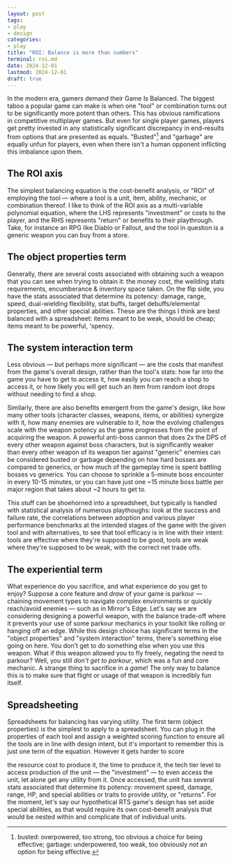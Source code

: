 ```yaml
---
layout: post
tags: 
- play
- design
categories: 
- play
title: "ROI: Balance is more than numbers"
terminal: roi.md
date: 2024-12-01
lastmod: 2024-12-01
draft: true
---
```


In the modern era, gamers demand their Game Is Balanced. The biggest taboo a popular game can make is when one "tool" or combination turns out to be significantly more potent than others. This has obvious ramifications in competitive multiplayer games. But even for single player games, players get pretty invested in any statistically significant discrepancy in end-results from options that are presented as equals. "Busted"[^busted] and "garbage" are equally unfun for players, even when there isn't a human opponent inflicting this imbalance upon them. 

[^busted]: busted: overpowered, too strong, too obvious a choice for being effective; garbage: underpowered, too weak, too obviously *not* an option for being effective.

## The ROI axis
The simplest balancing equation is the cost-benefit analysis, or "ROI" of employing the tool — where a tool is a unit, item, ability, mechanic, or combination thereof. I like to think of the ROI axis as a multi-variable polynomial equation, where the LHS represents "investment" or costs to the player, and the RHS represents "return" or benefits to their playthrough. Take, for instance an RPG like Diablo or Fallout, and the tool in question is a generic weapon you can buy from a store.

## The object properties term
Generally, there are several costs associated with obtaining such a weapon that you can see when trying to obtain it: the money cost, the weilding stats requirements, encumberance & inventory space taken. On the flip side, you have the stats associated that determine its potency: damage, range, speed, dual-wielding flexibility, stat buffs, target debuffs/elemental properties, and other special abilities. These are the things I think are best balanced with a spreadsheet: items meant to be weak, should be cheap; items meant to be powerful, 'spency.

## The system interaction term
Less obvious — but perhaps more significant — are the costs  that manifest from the game's overall design, rather than the tool's stats: how far into the game you have to get to access it, how easily you can reach a shop to access it, or how likely you will get such an item from random loot drops without needing to find a shop. 

Similarly, there are also benefits emergent from the game's design, like how many other tools (character classes, weapons, items, or abilities) synergize with it, how many enemies are vulnerable to it, how the evolving challenges scale with the weapon potency as the game progresses from the point of acquiring the weapon. A powerful anti-boss cannon that does 2x the DPS of every other weapon against boss characters, but is significantly weaker than every other weapon of its weapon tier against "generic" enemies can be considered busted or garbage depending on how hard bosses are compared to generics, or how much of the gameplay time is spent battling bosses vs generics. You can choose to sprinkle a 5-minute boss encounter in every 10-15 minutes, or you can have just one ~15 minute boss battle per major region that takes about ~2 hours to get to.

This stuff can be shoehorned into a spreadsheet, but typically is handled with statistical analysis of numerous playthoughs: look at the success and failure rate, the correlations between adoption and various player performance benchmarks at the intended stages of the game with the given tool and with alternatives, to see that tool efficacy is in line with their intent: tools are effective where they're supposed to be good, tools are weak where they're supposed to be weak, with the correct net trade offs.

## The experiential term
What experience do you sacrifice, and what experience do you get to enjoy? Suppose a core feature and *draw* of your game is parkour — chaining movement types to navigate complex environments or quickly reach/avoid enemies — such as in Mirror's Edge. Let's say we are considering designing a powerful weapon, with the balance trade-off where it prevents your use of some parkour mechanics in your toolkit like rolling or hanging off an edge. While this design choice has significant terms in the "object properties" and "system interaction" terms, there's something else going on here. You don't get to do something else when you use this weapon. What if this weapon allowed you to fly freely, negating the need to parkour? Well, you still *don't get to parkour*, which was a fun and core mechanic. A strange thing to sacrifice in a *game*! The only way to balance this is to make sure that flight or usage of that weapon is incredibly fun itself.

## Spreadsheeting
Spreadsheets for balancing has varying utility. The first term (object properties) is the simplest to apply to a spreadsheet. You can plug in the properties of each tool and assign a weighted scoring function to ensure all the tools are in line with design intent, but it's important to remember this is just one term of the equation. However it gets harder to score 

the resource cost to produce it, the time to produce it, the tech tier level to access production of the unit — the "investment" — to even access the unit, let alone get any utility from it. Once accessed, the unit has several stats associated that determine its potency: movement speed, damage, range, HP, and special abilities or traits to provide utility, or "returns". For the moment, let's say our hypothetical RTS game's design has set aside special abilities, as that would require its own cost-benefit analysis that would be nested within and complicate that of individual units.
